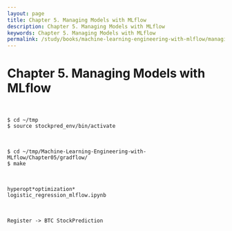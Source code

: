 ```yaml
---
layout: page
title: Chapter 5. Managing Models with MLflow
description: Chapter 5. Managing Models with MLflow
keywords: Chapter 5. Managing Models with MLflow
permalink: /study/books/machine-learning-engineering-with-mlflow/managing-models-with-mlflow/
---
```


# Chapter 5. Managing Models with MLflow

<br/>

```
$ cd ~/tmp
$ source stockpred_env/bin/activate
```

<br/>

```
$ cd ~/tmp/Machine-Learning-Engineering-with-MLflow/Chapter05/gradflow/
$ make
```

<br/>

```
hyperopt*optimization*
logistic_regression_mlflow.ipynb
```

<br/>

```
Register -> BTC StockPrediction
```
